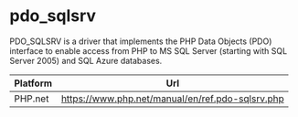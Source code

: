 # pdo_sqlsrv

PDO_SQLSRV is a driver that implements the PHP Data Objects (PDO) interface to enable access from PHP to MS SQL Server (starting with SQL Server 2005) and SQL Azure databases.

| Platform | Url                                                              |
|----------|------------------------------------------------------------------|
| PHP.net  | https://www.php.net/manual/en/ref.pdo-sqlsrv.php                 |
